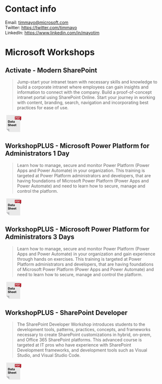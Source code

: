 # Contact info
Email: timmayo@microsoft.com  
Twitter: https://twitter.com/timmayo    
LinkedIn: https://www.linkedin.com/in/mayotim  

# Microsoft Workshops
## Activate - Modern SharePoint
> Jump-start your intranet team with necessary skills and knowledge to build a corporate intranet where employees can gain insights and information to connect with the company. Build a proof-of-concept intranet portal using SharePoint Online. Start your journey in working with content, branding, search, navigation and incorporating best practices for ease of use.
   
[![alt text](https://github.com/timmayo/workshops/blob/main/datasheet.png)](https://github.com/timmayo/workshops/blob/main/Activate-Modern-SharePoint.pdf)


## WorkshopPLUS - Microsoft Power Platform for Administrators 1 Day
> Learn how to manage, secure and monitor Power Platform (Power Apps and Power Automate) in your organization. This training is targeted at Power Platform
administrators and developers, that are having foundations of Microsoft Power Platform (Power Apps and Power Automate) and need to learn how to secure, manage and control the platform.
  
[![alt text](https://github.com/timmayo/workshops/blob/main/datasheet.png)](https://github.com/timmayo/workshops/blob/main/WorkshopPLUS-Power-Platform-for-Administrators-1-day.pdf)

## WorkshopPLUS - Microsoft Power Platform for Administrators 3 Days
> Learn how to manage, secure and monitor Power Platform (Power Apps and Power Automate) in your organization and gain experience through hands on exercises. This training is targeted at Power Platform administrators and developers, that are having foundations of Microsoft Power Platform (Power Apps and Power Automate) and need to learn how to secure, manage and control the platform.
  
[![alt text](https://github.com/timmayo/workshops/blob/main/datasheet.png)](https://github.com/timmayo/workshops/blob/main/WorkshopPLUS-Power-Platform-for-Administrators-3-days.pdf)

## WorkshopPLUS - SharePoint Developer
> The SharePoint Developer Workshop introduces students to the development tools, patterns, practices, concepts, and frameworks necessary to create SharePoint customizations in hybrid, on-prem, and Office 365 SharePoint platforms. This advanced course is targeted at IT pros who have experience with SharePoint Development frameworks, and development tools such as Visual Studio, and Visual Studio Code.
  
[![alt text](https://github.com/timmayo/workshops/blob/main/datasheet.png)](https://github.com/timmayo/workshops/blob/main/WorkshopPLUS-SharePont-Developer.pdf)





